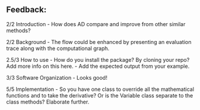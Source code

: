 ## Feedback:

2/2 Introduction - How does AD compare and improve from other similar methods? 

2/2 Background - The flow could be enhanced by presenting an evaluation trace along with the computational graph. 

2.5/3 How to use - How do you install the package? By cloning your repo? Add more info on this here. - Add the expected output from your example. 

3/3 Software Organization - Looks good! 

5/5 Implementation - So you have one class to override all the mathematical functions and to take the derivative? Or is the Variable class separate to the class methods? Elaborate further.


